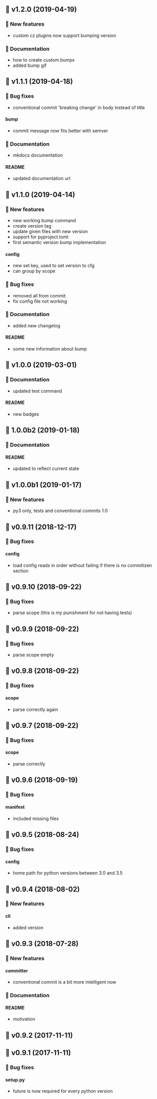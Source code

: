 ## 🚀 v1.2.0 (2019-04-19)

### 💫 New features

- custom cz plugins now support bumping version

### 📖 Documentation

- how to create custom bumps
- added bump gif

## 🚀 v1.1.1 (2019-04-18)

### 🐛 Bug fixes

- conventional commit 'breaking change' in body instead of title

#### bump

- commit message now fits better with semver

### 📖 Documentation

- mkdocs documentation

#### README

- updated documentation url

## 🚀 v1.1.0 (2019-04-14)

### 💫 New features

- new working bump command
- create version tag
- update given files with new version
- support for pyproject.toml
- first semantic version bump implementation

#### config

- new set key, used to set version to cfg
- can group by scope

### 🐛 Bug fixes

- removed all from commit
- fix config file not working

### 📖 Documentation

- added new changelog

#### README

- some new information about bump

## 🚀 v1.0.0 (2019-03-01)

### 📖 Documentation

- updated test command

#### README

- new badges

## 🚀 1.0.0b2 (2019-01-18)

### 📖 Documentation

#### README

- updated to reflect current state

## 🚀 v1.0.0b1 (2019-01-17)

### 💫 New features

- py3 only, tests and conventional commits 1.0

## 🚀 v0.9.11 (2018-12-17)

### 🐛 Bug fixes

#### config

- load config reads in order without failing if there is no commitizen section

## 🚀 v0.9.10 (2018-09-22)

### 🐛 Bug fixes

- parse scope (this is my punishment for not having tests)

## 🚀 v0.9.9 (2018-09-22)

### 🐛 Bug fixes

- parse scope empty

## 🚀 v0.9.8 (2018-09-22)

### 🐛 Bug fixes

#### scope

- parse correctly again

## 🚀 v0.9.7 (2018-09-22)

### 🐛 Bug fixes

#### scope

- parse correctly

## 🚀 v0.9.6 (2018-09-19)

### 🐛 Bug fixes

#### manifest

- included missing files

## 🚀 v0.9.5 (2018-08-24)

### 🐛 Bug fixes

#### config

- home path for python versions between 3.0 and 3.5

## 🚀 v0.9.4 (2018-08-02)

### 💫 New features

#### cli

- added version

## 🚀 v0.9.3 (2018-07-28)

### 💫 New features

#### committer

- conventional commit is a bit more intelligent now

### 📖 Documentation

#### README

- motivation

## 🚀 v0.9.2 (2017-11-11)

## 🚀 v0.9.1 (2017-11-11)

### 🐛 Bug fixes

#### setup.py

- future is now required for every python version

